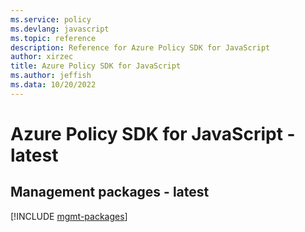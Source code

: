 ```yaml
---
ms.service: policy
ms.devlang: javascript
ms.topic: reference
description: Reference for Azure Policy SDK for JavaScript
author: xirzec
title: Azure Policy SDK for JavaScript
ms.author: jeffish
ms.data: 10/20/2022
---
```

# Azure Policy SDK for JavaScript - latest

## Management packages - latest
[!INCLUDE [mgmt-packages](policy-mgmt-index.md)]